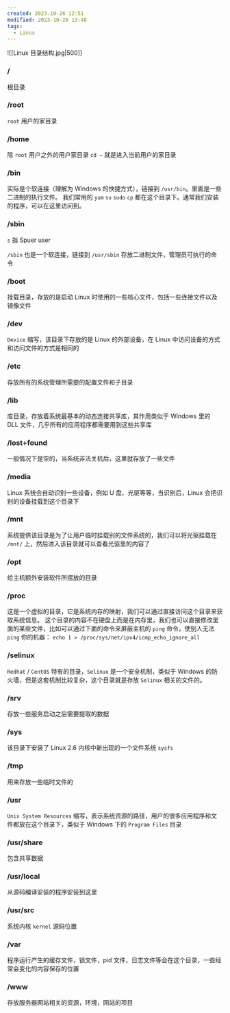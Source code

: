 ```yaml
---
created: 2023-10-26 12:51
modified: 2023-10-26 13:48
tags:
  - Linux
---
```


![[Linux 目录结构.jpg|500]]

### /

根目录

### /root

`root` 用户的家目录

### /home

除 `root` 用户之外的用户家目录
`cd ~` 就是进入当前用户的家目录

### /bin

实际是个软连接（理解为 Windows 的快捷方式），链接到 `/usr/bin`。里面是一些二进制的执行文件。
我们常用的 `yum` `su` `sudo` `cp` 都在这个目录下。通常我们安装的程序，可以在这里访问到。

### /sbin

`s` 指 Spuer user

`/sbin` 也是一个软连接，链接到 `/usr/sbin` 存放二进制文件，管理员可执行的命令

### /boot

挂载目录，存放的是启动 Linux 时使用的一些核心文件，包括一些连接文件以及镜像文件

### /dev

`Device` 缩写，该目录下存放的是 Linux 的外部设备，在 Linux 中访问设备的方式和访问文件的方式是相同的

### /etc

存放所有的系统管理所需要的配置文件和子目录

### /lib

库目录，存放着系统最基本的动态连接共享库，其作用类似于 Windows 里的 DLL 文件，几乎所有的应用程序都需要用到这些共享库

### /lost+found

一般情况下是空的，当系统非法关机后，这里就存放了一些文件

### /media

Linux 系统会自动识别一些设备，例如 U 盘、光驱等等，当识别后，Linux 会把识别的设备挂载到这个目录下

### /mnt

系统提供该目录是为了让用户临时挂载别的文件系统的，我们可以将光驱挂载在  `/mnt/` 上，然后进入该目录就可以查看光驱里的内容了

### /opt

给主机额外安装软件所摆放的目录

### /proc

这是一个虚拟的目录，它是系统内存的映射，我们可以通过直接访问这个目录来获取系统信息。
这个目录的内容不在硬盘上而是在内存里，我们也可以直接修改里面的某些文件，比如可以通过下面的命令来屏蔽主机的 `ping` 命令，使别人无法 `ping` 你的机器： `echo 1 > /proc/sys/net/ipv4/icmp_echo_ignore_all`

### /selinux

`Redhat` / `CentOS` 特有的目录，`Selinux` 是一个安全机制，类似于 Windows 的防火墙，但是这套机制比较复杂，这个目录就是存放 `Selinux` 相关的文件的。

### /srv 

存放一些服务启动之后需要提取的数据

### /sys

该目录下安装了 Linux 2.6 内核中新出现的一个文件系统 `sysfs`

### /tmp

用来存放一些临时文件的

### /usr

`Unix System Resources` 缩写，表示系统资源的路径，用户的很多应用程序和文件都放在这个目录下，类似于 Windows 下的 `Program Files` 目录

### /usr/share

包含共享数据

### /usr/local

从源码编译安装的程序安装到这里

### /usr/src

系统内核 `kernel` 源码位置

### /var

程序运行产生的缓存文件，锁文件，pid 文件，日志文件等会在这个目录，一些经常会变化的内容保存的位置

### /www

存放服务器网站相关的资源，环境，网站的项目
